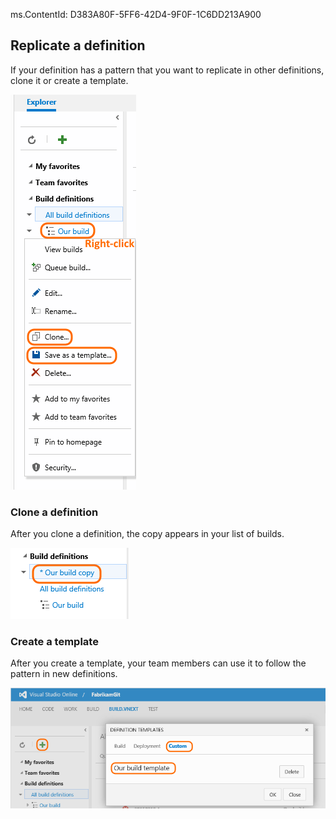ms.ContentId: D383A80F-5FF6-42D4-9F0F-1C6DD213A900

## Replicate a definition

If your definition has a pattern that you want to replicate in other definitions, clone it or create a template.

![Clone or save as a template](/library/vs/alm/build/_shared/_img/build-definition-clone-or-template-options.png)

### Clone a definition

After you clone a definition, the copy appears in your list of builds.

![Cloned build definition](/library/vs/alm/build/_shared/_img/BldDefClone.png)

### Create a template

After you create a template, your team members can use it to follow the pattern in new definitions.

![Create a build definition from a template](/library/vs/alm/build/_shared/_img/BldDefSaveTemplate3.png)